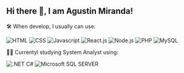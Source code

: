 ## Hi there 👋, I am Agustin Miranda!

🛠 When develop, I usually can use:

<p>
<img src="https://img.shields.io/badge/HTML--da310d?style=flat&labelColor=da310d&logo=html5&logoColor=white&logoSize=auto" alt="HTML">
<img src="https://img.shields.io/badge/CSS--0c379c?style=flat&labelColor=0c379c&logo=css3&logoColor=white&logoSize=auto" alt="CSS">
<img src="https://img.shields.io/badge/Javascript--f5ff0e?style=flat&labelColor=f5ff0e&logo=javascript&logoColor=black&logoSize=auto" alt="Javascript">
<img src="https://img.shields.io/badge/React.js--0c979c?style=flat&labelColor=0c979c&logo=react&logoColor=white&logoSize=auto" alt="React.js">
<img src="https://img.shields.io/badge/Node.js--48a543?style=flat&labelColor=48a543&logo=nodedotjs&logoColor=white&logoSize=auto" alt="Node.js">
<img src="https://img.shields.io/badge/PHP--677cdd?style=flat&labelColor=677cdd&logo=php&logoColor=faf2f2&logoSize=auto" alt="PHP">
<img src="https://img.shields.io/badge/MySQL--478cf0?style=flat&labelColor=478cf0&logo=mysql&logoColor=white&logoSize=auto" alt="MySQL">
</p>

👨‍💻 Currentyl studying System Analyst using:
<p>
<img src="https://img.shields.io/badge/C%23--5b0fc5?style=flat&labelColor=5b0fc5&logo=dotnet" alt=".NET C#">
<img alt="Microsoft SQL SERVER" src="https://img.shields.io/badge/Microsoft%20SQL%20SERVER-%23de0c0c">

</p>





